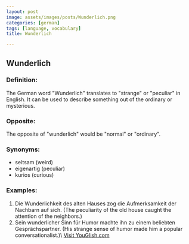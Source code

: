 ```yaml
---
layout: post
image: assets/images/posts/Wunderlich.png
categories: [german]
tags: [language, vocabulary]
title: Wunderlich

---
```


## Wunderlich

### Definition:
The German word "Wunderlich" translates to "strange" or "peculiar" in English. It can be used to describe something out of the ordinary or mysterious.

### Opposite:
The opposite of "wunderlich" would be "normal" or "ordinary". 

### Synonyms:
- seltsam (weird)
- eigenartig (peculiar)
- kurios (curious)

### Examples:
1. Die Wunderlichkeit des alten Hauses zog die Aufmerksamkeit der Nachbarn auf sich. (The peculiarity of the old house caught the attention of the neighbors.)
2. Sein wunderlicher Sinn für Humor machte ihn zu einem beliebten Gesprächspartner. (His strange sense of humor made him a popular conversationalist.)\ <a id="yg-widget-0" class="youglish-widget" data-query="Wunderlich" data-lang="german" data-components="8412" data-auto-start="0" data-bkg-color="theme_light" data-title="How%20to%20pronounce%20Wunderlich%20in%20German"  rel="nofollow" href="https://youglish.com">Visit YouGlish.com</a><script async src="https://youglish.com/public/emb/widget.js" charset="utf-8"></script>